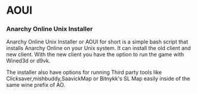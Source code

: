 # AOUI
<h3>Anarchy Online Unix Installer</h3>

Anarchy Online Unix Installer or AOUI for short is a simple bash script that installs Anarchy Online on your Unix system.
It can install the old client and new client. With the new client you have the option to run the game with Wined3d or d9vk.

The installer also have options for running Third party tools like Clicksaver,mishbuddy,SaavickMap or Bitnykk's SL Map   easily inside of the same wine prefix of AO.

